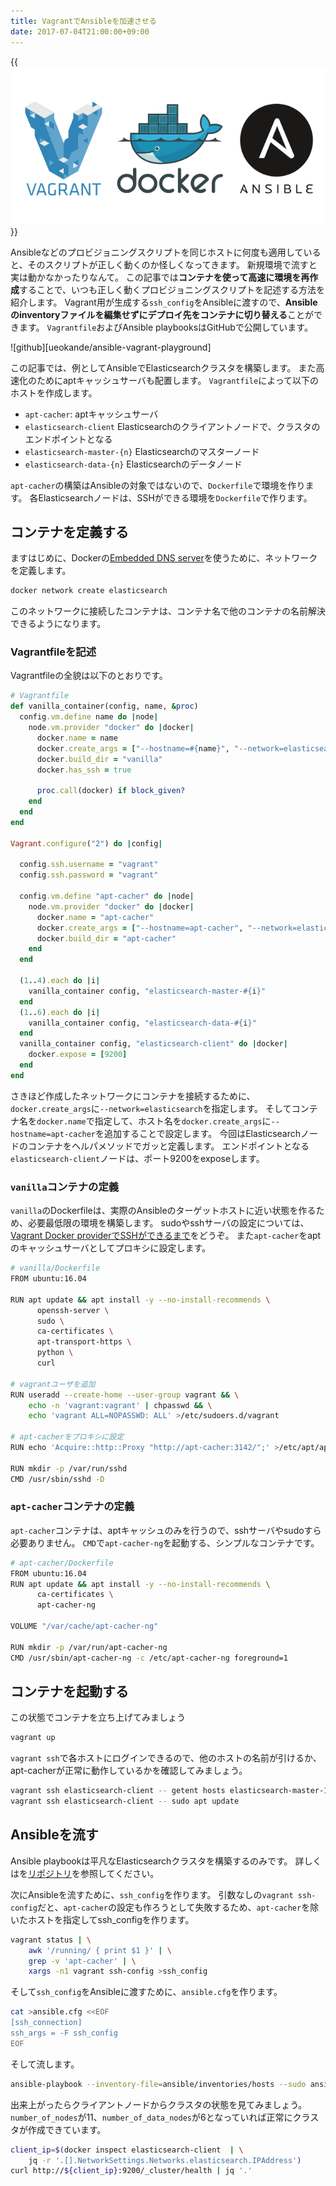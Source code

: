 ```yaml
---
title: VagrantでAnsibleを加速させる
date: 2017-07-04T21:00:00+09:00
---
```


{{<img src="vagrant-docker-ansible.png" alt="Vagrant, Docker and Ansible">}}

Ansibleなどのプロビジョニングスクリプトを同じホストに何度も適用していると、そのスクリプトが正しく動くのか怪しくなってきます。
新規環境で流すと実は動かなかったりなんて。
この記事では**コンテナを使って高速に環境を再作成**することで、いつも正しく動くプロビジョニングスクリプトを記述する方法を紹介します。
Vagrant用が生成する`ssh_config`をAnsibleに渡すので、**Ansibleのinventoryファイルを編集せずにデプロイ先をコンテナに切り替える**ことができます。
`Vagrantfile`およびAnsible playbooksはGitHubで公開しています。

![github][ueokande/ansible-vagrant-playground]

この記事では、例としてAnsibleでElasticsearchクラスタを構築します。
また高速化のためにaptキャッシュサーバも配置します。
`Vagrantfile`によって以下のホストを作成します。

- `apt-cacher`: aptキャッシュサーバ
- `elasticsearch-client` Elasticsearchのクライアントノードで、クラスタのエンドポイントとなる
- `elasticsearch-master-{n}` Elasticsearchのマスターノード
- `elasticsearch-data-{n}` Elasticsearchのデータノード

`apt-cacher`の構築はAnsibleの対象ではないので、`Dockerfile`で環境を作ります。
各Elasticsearchノードは、SSHができる環境を`Dockerfile`で作ります。

コンテナを定義する
------------------

ますはじめに、Dockerの[Embedded DNS server](https://docs.docker.com/engine/userguide/networking/configure-dns/)を使うために、ネットワークを定義します。

```sh
docker network create elasticsearch
```

このネットワークに接続したコンテナは、コンテナ名で他のコンテナの名前解決できるようになります。

### Vagrantfileを記述

Vagrantfileの全貌は以下のとおりです。

```ruby
# Vagrantfile
def vanilla_container(config, name, &proc)
  config.vm.define name do |node|
    node.vm.provider "docker" do |docker|
      docker.name = name
      docker.create_args = ["--hostname=#{name}", "--network=elasticsearch"]
      docker.build_dir = "vanilla"
      docker.has_ssh = true

      proc.call(docker) if block_given?
    end
  end
end

Vagrant.configure("2") do |config|

  config.ssh.username = "vagrant"
  config.ssh.password = "vagrant"

  config.vm.define "apt-cacher" do |node|
    node.vm.provider "docker" do |docker|
      docker.name = "apt-cacher"
      docker.create_args = ["--hostname=apt-cacher", "--network=elasticsearch"]
      docker.build_dir = "apt-cacher"
    end
  end

  (1..4).each do |i|
    vanilla_container config, "elasticsearch-master-#{i}"
  end
  (1..6).each do |i|
    vanilla_container config, "elasticsearch-data-#{i}"
  end
  vanilla_container config, "elasticsearch-client" do |docker|
    docker.expose = [9200]
  end
end
```

さきほど作成したネットワークにコンテナを接続するために、`docker.create_args`に`--network=elasticsearch`を指定します。
そしてコンテナ名を`docker.name`で指定して、ホスト名を`docker.create_args`に`--hostname=apt-cacher`を追加することで設定します。
今回はElasticsearchノードのコンテナをヘルパメソッドでガッと定義します。
エンドポイントとなる`elasticsearch-client`ノードは、ポート9200をexposeします。

### `vanilla`コンテナの定義

`vanilla`のDockerfileは、実際のAnsibleのターゲットホストに近い状態を作るため、必要最低限の環境を構築します。
sudoやsshサーバの設定については、[Vagrant Docker providerでSSHができるまで](http://localhost:4567/2017/07/01/vagrant-docker-provider/)をどうぞ。
また`apt-cacher`をaptのキャッシュサーバとしてプロキシに設定します。

```sh
# vanilla/Dockerfile
FROM ubuntu:16.04

RUN apt update && apt install -y --no-install-recommends \
      openssh-server \
      sudo \
      ca-certificates \
      apt-transport-https \
      python \
      curl

# vagrantユーザを追加
RUN useradd --create-home --user-group vagrant && \
    echo -n 'vagrant:vagrant' | chpasswd && \
    echo 'vagrant ALL=NOPASSWD: ALL' >/etc/sudoers.d/vagrant

# apt-cacherをプロキシに設定
RUN echo 'Acquire::http::Proxy "http://apt-cacher:3142/";' >/etc/apt/apt.conf.d/02proxy

RUN mkdir -p /var/run/sshd
CMD /usr/sbin/sshd -D
```

### `apt-cacher`コンテナの定義

`apt-cacher`コンテナは、aptキャッシュのみを行うので、sshサーバやsudoすら必要ありません。
`CMD`で`apt-cacher-ng`を起動する、シンプルなコンテナです。

```sh
# apt-cacher/Dockerfile
FROM ubuntu:16.04
RUN apt update && apt install -y --no-install-recommends \
      ca-certificates \
      apt-cacher-ng

VOLUME "/var/cache/apt-cacher-ng"

RUN mkdir -p /var/run/apt-cacher-ng
CMD /usr/sbin/apt-cacher-ng -c /etc/apt-cacher-ng foreground=1
```

コンテナを起動する
------------------

この状態でコンテナを立ち上げてみましょう

```sh
vagrant up
```

`vagrant ssh`で各ホストにログインできるので、他のホストの名前が引けるか、apt-cacherが正常に動作しているかを確認してみましょう。

```sh
vagrant ssh elasticsearch-client -- getent hosts elasticsearch-master-1
vagrant ssh elasticsearch-client -- sudo apt update
```

Ansibleを流す
-------------

Ansible playbookは平凡なElasticsearchクラスタを構築するのみです。
詳しくはを[リポジトリ](https://github.com/ueokande/ansible-vagrant-playground/tree/master/ansible)を参照してください。

次にAnsibleを流すために、`ssh_config`を作ります。
引数なしの`vagrant ssh-config`だと、`apt-cacher`の設定も作ろうとして失敗するため、`apt-cacher`を除いたホストを指定してssh_configを作ります。

```sh
vagrant status | \
    awk '/running/ { print $1 }' | \
    grep -v 'apt-cacher' | \
    xargs -n1 vagrant ssh-config >ssh_config
```

そして`ssh_config`をAnsibleに渡すために、`ansible.cfg`を作ります。

```sh
cat >ansible.cfg <<EOF
[ssh_connection]
ssh_args = -F ssh_config
EOF
```

そして流します。

```sh
ansible-playbook --inventory-file=ansible/inventories/hosts --sudo ansible/site.yml
```

出来上がったらクライアントノードからクラスタの状態を見てみましょう。`number_of_nodes`が11、`number_of_data_nodes`が6となっていれば正常にクラスタが作成できています。

```sh
client_ip=$(docker inspect elasticsearch-client  | \
    jq -r '.[].NetworkSettings.Networks.elasticsearch.IPAddress')
curl http://${client_ip}:9200/_cluster/health | jq '.'
```
